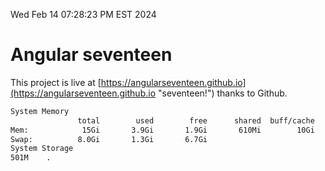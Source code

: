 Wed Feb 14 07:28:23 PM EST 2024

# Angular seventeen


This project is live at [https://angularseventeen.github.io](https://angularseventeen.github.io "seventeen!") thanks to Github.

```bash
System Memory
               total        used        free      shared  buff/cache   available
Mem:            15Gi       3.9Gi       1.9Gi       610Mi        10Gi        11Gi
Swap:          8.0Gi       1.3Gi       6.7Gi
System Storage
501M	.
```
```bash
